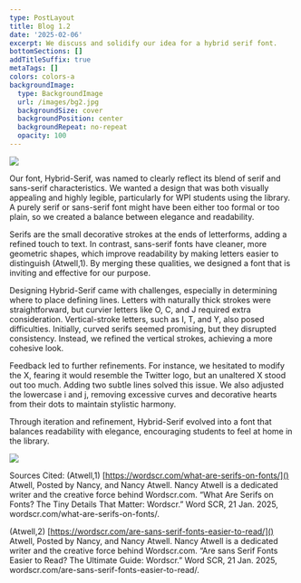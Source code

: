 ```yaml
---
type: PostLayout
title: Blog 1.2
date: '2025-02-06'
excerpt: We discuss and solidify our idea for a hybrid serif font.
bottomSections: []
addTitleSuffix: true
metaTags: []
colors: colors-a
backgroundImage:
  type: BackgroundImage
  url: /images/bg2.jpg
  backgroundSize: cover
  backgroundPosition: center
  backgroundRepeat: no-repeat
  opacity: 100
---
```

![](/images/yesss%20-%20Copy.png)

Our font, Hybrid-Serif, was named to clearly reflect its blend of serif and sans-serif characteristics. We wanted a design that was both visually appealing and highly legible, particularly for WPI students using the library. A purely serif or sans-serif font might have been either too formal or too plain, so we created a balance between elegance and readability.

Serifs are the small decorative strokes at the ends of letterforms, adding a refined touch to text. In contrast, sans-serif fonts have cleaner, more geometric shapes, which improve readability by making letters easier to distinguish (Atwell,1). By merging these qualities, we designed a font that is inviting and effective for our purpose.

Designing Hybrid-Serif came with challenges, especially in determining where to place defining lines. Letters with naturally thick strokes were straightforward, but curvier letters like O, C, and J required extra consideration. Vertical-stroke letters, such as I, T, and Y, also posed difficulties. Initially, curved serifs seemed promising, but they disrupted consistency. Instead, we refined the vertical strokes, achieving a more cohesive look.

Feedback led to further refinements. For instance, we hesitated to modify the X, fearing it would resemble the Twitter logo, but an unaltered X stood out too much. Adding two subtle lines solved this issue. We also adjusted the lowercase i and j, removing excessive curves and decorative hearts from their dots to maintain stylistic harmony.

Through iteration and refinement, Hybrid-Serif evolved into a font that balances readability with elegance, encouraging students to feel at home in the library.





![](/images/yesss.png)

Sources Cited:
(Atwell,1) [https://wordscr.com/what-are-serifs-on-fonts/]()
Atwell, Posted by Nancy, and Nancy Atwell. Nancy Atwell is a dedicated writer and the creative force behind Wordscr.com. “What Are Serifs on Fonts? The Tiny Details That Matter: Wordscr.” Word SCR, 21 Jan. 2025, wordscr.com/what-are-serifs-on-fonts/.

(Atwell,2) [https://wordscr.com/are-sans-serif-fonts-easier-to-read/]()
Atwell, Posted by Nancy, and Nancy Atwell. Nancy Atwell is a dedicated writer and the creative force behind Wordscr.com. “Are sans Serif Fonts Easier to Read? The Ultimate Guide: Wordscr.” Word SCR, 21 Jan. 2025, wordscr.com/are-sans-serif-fonts-easier-to-read/.



